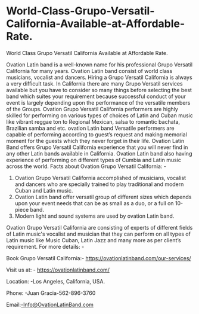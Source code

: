 # World-Class-Grupo-Versatil-California-Available-at-Affordable-Rate.
World Class Grupo Versatil California Available at Affordable Rate.

Ovation Latin band is a well-known name for his professional Grupo Versatil California for many years. Ovation Latin band consist of world class musicians, vocalist and dancers.
Hiring a Grupo Versatil California is always a very difficult task. In California there are many Grupo Versatil services available but you have to consider so many things before selecting the best band which suites your requirement because successful conduct of your event is largely depending upon the performance of the versatile members of the Groups.
Ovation Grupo Versatil California performers are highly skilled for performing on various types of choices of Latin and Cuban music like vibrant reggae ton to Regional Mexican, salsa to romantic bachata, Brazilian samba and etc. ovation Latin band Versatile performers are capable of performing according to guest’s request and making memorial moment for the guests which they never forget in their life.
Ovation Latin Band offers Grupo Versatil California experience that you will never find in any other Latin bands available in California. Ovation Latin band also having experience of performing on different types of Cumbia and Latin music across the world.
Facts about Ovation Grupo Versatil California: -
1.	Ovation Grupo Versatil California accomplished of musicians, vocalist and dancers who are specially trained to play traditional and modern Cuban and Latin music.
2.	Ovation Latin band offer versatil group of different sizes which depends upon your event needs that can be as small as a duo, or a full on 10-piece band.
3.	Modern light and sound systems are used by ovation Latin band.

Ovation Grupo Versatil California are consisting of experts of different fields of Latin music's vocalist and musician that they can perform on all types of Latin music like Music Cuban, Latin Jazz and many more as per client’s requirement.
For more details: -

Book Grupo Versatil California:- https://ovationlatinband.com/our-services/

Visit us at: - https://ovationlatinband.com/

Location: -Los Angeles, California, USA.

Phone: -Juan Gracia-562-896-3760

Email:-Info@OvationLatinBand.com

